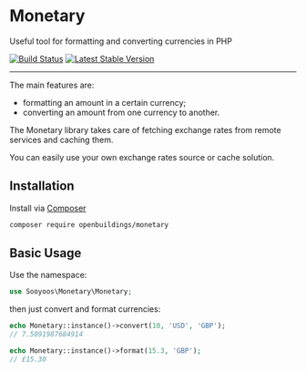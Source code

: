 Monetary
========

Useful tool for formatting and converting currencies in PHP

[![Build Status](https://travis-ci.org/OpenBuildings/monetary.png?branch=master)](https://travis-ci.org/OpenBuildings/monetary)
[![Latest Stable Version](https://poser.pugx.org/openbuildings/monetary/v/stable.png)](https://packagist.org/packages/openbuildings/monetary)

---

The main features are:
 - formatting an amount in a certain currency;
 - converting an amount from one currency to another.

The Monetary library takes care of fetching exchange rates from remote services and caching them.

You can easily use your own exchange rates source or cache solution.

Installation
------------

Install via [Composer](http://getcomposer.org)

``` bash
composer require openbuildings/monetary
```

Basic Usage
-----------

Use the namespace:

``` php
use Sooyoos\Monetary\Monetary;
```

then just convert and format currencies:

``` php
echo Monetary::instance()->convert(10, 'USD', 'GBP');
// 7.5091987684914

echo Monetary::instance()->format(15.3, 'GBP');
// £15.30
```

